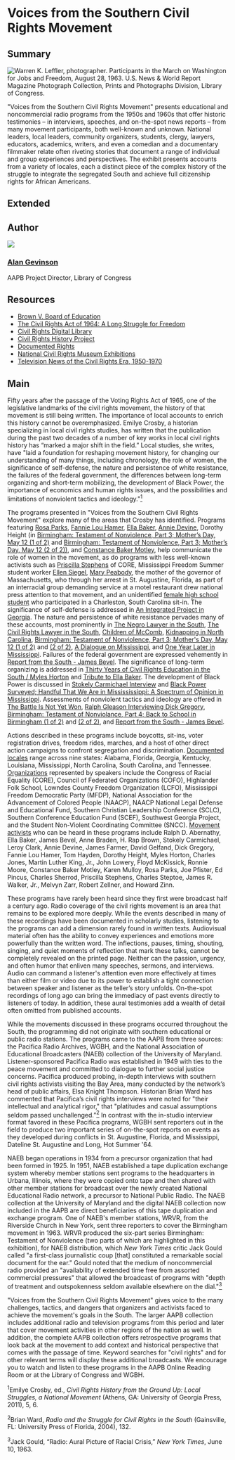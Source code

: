 # Voices from the Southern Civil Rights Movement

## Summary

![Warren K. Leffler, photographer. Participants in the March on Washington for Jobs and Freedom, August 28, 1963. U.S. News & World Report Magazine Photograph Collection, Prints and Photographs Division, Library of Congress.](https://s3.amazonaws.com/americanarchive.org/exhibits/CivilRights_SignatureImage.jpg "Warren K. Leffler, photographer. Participants in the March on Washington for Jobs and Freedom, August 28, 1963. U.S. News & World Report Magazine Photograph Collection, Prints and Photographs Division, Library of Congress.")

"Voices from the Southern Civil Rights Movement" presents educational and noncommercial radio programs from the 1950s and 1960s that offer historic testimonies – in interviews, speeches, and on-the-spot news reports – from many movement participants, both well-known and unknown. National leaders, local leaders, community organizers, students, clergy, lawyers, educators, academics, writers, and even a comedian and a documentary filmmaker relate often riveting stories that document a range of individual and group experiences and perspectives. The exhibit presents accounts from a variety of locales, each a distinct piece of the complex history of the struggle to integrate the segregated South and achieve full citizenship rights for African Americans.

## Extended

## Author

<img class="img-circle pull-left" src="https://s3.amazonaws.com/americanarchive.org/staff/Staff_Gevinson.jpg"/>

### [Alan Gevinson](/about-the-american-archive/staff#alan-gevinson)
AAPB Project Director, Library of Congress

## Resources

- [Brown V. Board of Education](http://www.lib.umich.edu/brown-versus-board-education/)
- [The Civil Rights Act of 1964: A Long Struggle for Freedom](http://www.loc.gov/exhibits/civil-rights-act/)
- [Civil Rights Digital Library](http://crdl.usg.edu/?Welcome)
- [Civil Rights History Project](http://www.loc.gov/collection/civil-rights-history-project/about-this-collection/)
- [Documented Rights](http://www.archives.gov/exhibits/documented-rights/)
- [National Civil Rights Museum Exhibitions](http://civilrightsmuseum.org/exhibitions/)
- [Television News of the Civil Rights Era, 1950-1970](http://www2.vcdh.virginia.edu/civilrightstv/)

## Main

Fifty years after the passage of the Voting Rights Act of 1965, one of the legislative landmarks of the civil rights movement, the history of that movement is still being written. The importance of local accounts to enrich this history cannot be overemphasized. Emilye Crosby, a historian specializing in local civil rights studies, has written that the publication during the past two decades of a number of key works in local civil rights history has “marked a major shift in the field.” Local studies, she writes, have "laid a foundation for reshaping movement history, for changing our understanding of many things, including chronology, the role of women, the significance of self-defense, the nature and persistence of white resistance, the failures of the federal government, the differences between long-term organizing and short-term mobilizing, the development of Black Power, the importance of economics and human rights issues, and the possibilities and limitations of nonviolent tactics and ideology."[<sup>1</sup>](#1)

The programs presented in "Voices from the Southern Civil Rights Movement" explore many of the areas that Crosby has identified. Programs featuring [Rosa Parks](/catalog/cpb-aacip_28-kw57d2qp45), [Fannie Lou Hamer](/catalog/cpb-aacip_28-bg2h70895r), [Ella Baker](/catalog/cpb-aacip_28-125q814w5v), [Annie Devine](/catalog/cpb-aacip_15-9cj87k60), Dorothy Height (in [Birmingham: Testament of Nonviolence, Part 3; Mother’s Day, May 12 (1 of 2)](/catalog/cpb-aacip_500-ff3m1j0m) and [Birmingham: Testament of Nonviolence, Part 3; Mother’s Day, May 12 (2 of 2))](/catalog/cpb-aacip_500-cj87n27n), and [Constance Baker Motley](/catalog/cpb-aacip_500-z60c1503), help communicate the role of women in the movement, as do programs with less well-known activists such as [Priscilla Stephens](/catalog/cpb-aacip_28-br8mc8rr6z) of CORE, Mississippi Freedom Summer student worker [Ellen Siegel](/catalog/cpb-aacip_15-1615f47p), [Mary Peabody](/catalog/cpb-aacip_15-87brvgz0), the mother of the governor of Massachusetts, who through her arrest in St. Augustine, Florida, as part of an interracial group demanding service at a motel restaurant drew national press attention to that movement, and an unidentified [female high school student](/catalog/cpb-aacip_500-5q4rp59q) who participated in a Charleston, South Carolina sit-in. The significance of self-defense is addressed in [An Integrated Project in Georgia](/catalog/cpb-aacip_28-mk6542jr2r). The nature and persistence of white resistance pervades many of these accounts, most prominently in [The Negro Lawyer in the South](/catalog/cpb-aacip_28-4t6f18sn70), [The Civil Rights Lawyer in the South](/catalog/cpb-aacip_28-1g0ht2gg9n), [Children of McComb](/catalog/cpb-aacip_28-sj19k46b34), [Kidnapping in North Carolina](/catalog/cpb-aacip_28-h707w67k6x), [Birmingham: Testament of Nonviolence, Part 3; Mother's Day, May 12 (1 of 2)](/catalog/cpb-aacip_500-ff3m1j0m) and [(2 of 2)](/catalog/cpb-aacip_500-cj87n27n), [A Dialogue on Mississippi](/catalog/cpb-aacip_15-945qgb91), and [One Year Later in Mississippi](/catalog/cpb-aacip_15-88qc028z). Failures of the federal government are expressed vehemently in [Report from the South - James Bevel](/catalog/cpb-aacip_28-j09w08ws94). The significance of long-term organizing is addressed in [Thirty Years of Civil Rights Education in the South / Myles Horton](/catalog/cpb-aacip_28-xp6tx35q0h) and [Tribute to Ella Baker](/catalog/cpb-aacip_28-125q814w5v). The development of Black Power is discussed in [Stokely Carmichael Interview](/catalog/cpb-aacip_28-zw18k75h85) and [Black Power Surveyed; Handful That We Are in Missississippi: A Spectrum of Opinion in Mississippi](/catalog/cpb-aacip_15-9cj87k60). Assessments of nonviolent tactics and ideology are offered in [The Battle Is Not Yet Won](/catalog/cpb-aacip_28-2z12n4zs1w), [Ralph Gleason Interviewing Dick Gregory](/catalog/cpb-aacip_28-k649p2wm6m), [Birmingham: Testament of Nonviolance, Part 4; Back to School in Birmingham (1 of 2)](/catalog/cpb-aacip_500-jq0svz1h) and [(2 of 2)](/catalog/cpb-aacip_500-cj87n27n), and [Report from the South - James Bevel](/catalog/cpb-aacip_28-j09w08ws94).

Actions described in these programs include boycotts, sit-ins, voter registration drives, freedom rides, marches, and a host of other direct action campaigns to confront segregation and discrimination. [Documented locales](/exhibits/civil-rights/places) range across nine states: Alabama, Florida, Georgia, Kentucky, Louisiana, Mississippi, North Carolina, South Carolina, and Tennessee. [Organizations](/exhibits/civil-rights/organizations) represented by speakers include the Congress of Racial Equality (CORE), Council of Federated Organizations (COFO), Highlander Folk School, Lowndes County Freedom Organization (LCFO), Mississippi Freedom Democratic Party (MFDP), National Association for the Advancement of Colored People (NAACP), NAACP National Legal Defense and Educational Fund, Southern Christian Leadership Conference (SCLC), Southern Conference Education Fund (SCEF), Southwest Georgia Project, and the Student Non-Violent Coordinating Committee (SNCC). [Movement activists](/exhibits/civil-rights/people) who can be heard in these programs include Ralph D. Abernathy, Ella Baker, James Bevel, Anne Braden, H. Rap Brown, Stokely Carmichael, Leroy Clark, Annie Devine, James Farmer, David Gelfand, Dick Gregory, Fannie Lou Hamer, Tom Hayden, Dorothy Height, Myles Horton, Charles Jones, Martin Luther King, Jr., John Lowery, Floyd McKissick, Ronnie Moore, Constance Baker Motley, Karen Mulloy, Rosa Parks, Joe Pfister, Ed Pincus, Charles Sherrod, Priscilla Stephens, Charles Steptoe, James R. Walker, Jr., Melvyn Zarr, Robert Zellner, and Howard Zinn. 

These programs have rarely been heard since they first were broadcast half a century ago. Radio coverage of the civil rights movement is an area that remains to be explored more deeply. While the events described in many of these recordings have been documented in scholarly studies, listening to the programs can add a dimension rarely found in written texts. Audiovisual material often has the ability to convey experiences and emotions more powerfully than the written word. The inflections, pauses, timing, shouting, singing, and quiet moments of reflection that mark these talks, cannot be completely revealed on the printed page. Neither can the passion, urgency, and often humor that enliven many speeches, sermons, and interviews. Audio can command a listener's attention even more effectively at times than either film or video due to its power to establish a tight connection between speaker and listener as the teller’s story unfolds. On-the-spot recordings of long ago can bring the immediacy of past events directly to listeners of today. In addition, these aural testimonies add a wealth of detail often omitted from published accounts.

While the movements discussed in these programs occurred throughout the South, the programming did not originate with southern educational or public radio stations. The programs came to the AAPB from three sources: the Pacifica Radio Archives, WGBH, and the National Association of Educational Broadcasters (NAEB) collection of the University of Maryland. Listener-sponsored Pacifica Radio was established in 1949 with ties to the peace movement and committed to dialogue to further social justice concerns. Pacifica produced probing, in-depth interviews with southern civil rights activists visiting the Bay Area, many conducted by the network’s head of public affairs, Elsa Knight Thompson. Historian Brian Ward has commented that Pacifica’s civil rights interviews were noted for "their intellectual and analytical rigor," that "platitudes and casual assumptions seldom passed unchallenged.”[<sup>2</sup>](#2) In contrast with the in-studio interview format favored in these Pacifica programs, WGBH sent reporters out in the field to produce two important series of on-the-spot reports on events as they developed during conflicts in St. Augustine, Florida, and Mississippi, Dateline St. Augustine and Long, Hot Summer '64.

NAEB began operations in 1934 from a precursor organization that had been formed in 1925. In 1951, NAEB established a tape duplication exchange system whereby member stations sent programs to the headquarters in Urbana, Illinois, where they were copied onto tape and then shared with other member stations for broadcast over the newly created National Educational Radio network, a precursor to National Public Radio. The NAEB collection at the University of Maryland and the digital NAEB collection now included in the AAPB are direct beneficiaries of this tape duplication and exchange program. One of NAEB's member stations, WRVR, from the Riverside Church in New York, sent three reporters to cover the Birmingham movement in 1963. WRVR produced the six-part series Birmingham: Testament of Nonviolence (two parts of which are highlighted in this exhibition), for NAEB distribution, which *New York Times* critic Jack Gould called "a first-class journalistic coup [that] constituted a remarkable social document for the ear." Gould noted that the medium of noncommercial radio provided an "availability of extended time free from assorted commercial pressures" that allowed the broadcast of programs with "depth of treatment and outspokenness seldom available elsewhere on the dial."[<sup>3</sup>](#3) 

"Voices from the Southern Civil Rights Movement" gives voice to the many challenges, tactics, and dangers that organizers and activists faced to achieve the movement's goals in the South. The larger AAPB collection includes additional radio and television programs from this period and later that cover movement activities in other regions of the nation as well. In addition, the complete AAPB collection offers retrospective programs that look back at the movement to add context and historical perspective that comes with the passage of time. Keyword searches for "civil rights" and for other relevant terms will display these additional broadcasts. We encourage you to watch and listen to these programs in the AAPB Online Reading Room or at the Library of Congress and WGBH.

<a name="1"></a><sup>1</sup>Emilye Crosby, ed., *Civil Rights History from the Ground Up: Local Struggles, a National Movement* (Athens, GA: University of Georgia Press, 2011), 5, 6.

<a name="2"></a><sup>2</sup>Brian Ward, *Radio and the Struggle for Civil Rights in the South* (Gainsville, FL: University Press of Florida, 2004), 132.

<a name="3"></a><sup>3</sup>Jack Gould, “Radio: Aural Picture of Racial Crisis,” *New York Times*, June 10, 1963.
